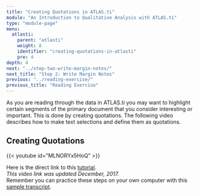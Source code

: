 ```yaml
---
title: "Creating Quotations in ATLAS.ti"
module: "An Introduction to Qualitative Analysis with ATLAS.ti"
type: "module-page"
menu:
  atlasti:
    parent: "atlasti"
    weight: 8
    identifier: "creating-quotations-in-atlasti"
    pre: 4
depth: 4
next: "../step-two-write-margin-notes/"
next_title: "Step 2: Write Margin Notes"
previous: "../reading-exercise/"
previous_title: "Reading Exercise"
---
```

As you are reading through the data in ATLAS.ti you may want to highlight certain segments of the primary document that you consider interesting or important. This is done by creating quotations. The following video describes how to make text selections and define them as quotations.

## Creating Quotations

{{< youtube id="MLNORYx5HoQ" >}}

Here is the direct link to this <a href="http://www.youtube.com/watch?v=MLNORYx5HoQ" target="_blank">tutorial</a>.  
_This video link was updated December, 2017._  
Remember you can practice these steps on your own computer with this [sample transcript](/img/assets/HRWSampleTranscript.doc).
